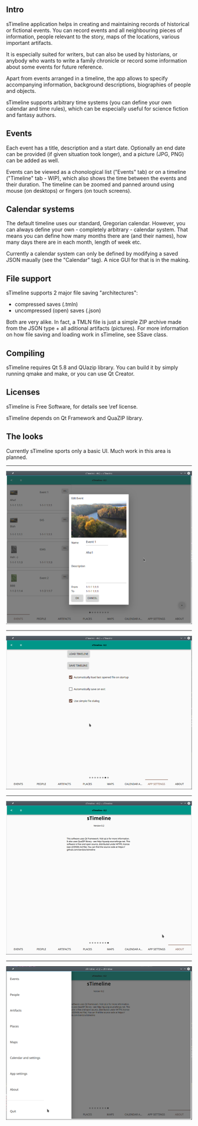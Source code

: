 ## Intro

sTimeline application helps in creating and maintaining records of historical or
fictional events. You can record events and all neighbouring pieces of
information, people relevant to the story, maps of the locations, various
important artifacts.

It is especially suited for writers, but can also be used by historians, or
anybody who wants to write a family chronicle or record some information about
some events for future reference.

Apart from events arranged in a timeline, the app allows to specify accompanying
information, background descriptions, biographies of people and objects.

sTimeline supports arbitrary time systems (you can define your own calendar and
time rules), which can be especially useful for science fiction and fantasy
authors.

## Events

Each event has a title, description and a start date. Optionally an end date can
be provided (if given situation took longer), and a picture (JPG, PNG) can be
added as well.

Events can be viewed as a chonological list ("Events" tab) or on a timeline
("Timeline" tab - WIP), which also shows the time between the events and their
duration. The timeline can be zoomed and panned around using mouse (on desktops)
or fingers (on touch screens).

## Calendar systems

The default timeline uses our standard, Gregorian calendar. However, you can
always define your own - completely arbitrary - calendar system. That means you
can define how many months there are (and their names), how many days there are
in each month, length of week etc.

Currently a calendar system can only be defined by modifying a saved JSON
maually (see the "Calendar" tag). A nice GUI for that is in the making.

## File support

sTimeline supports 2 major file saving "architectures":
 - compressed saves (.tmln)
 - uncompressed (open) saves (.json)

Both are very alike. In fact, a TMLN file is just a simple ZIP archive made from
the JSON type + all aditional artifacts (pictures). For more information on how
file saving and loading work in sTimeline, see SSave class.

## Compiling

sTimeline requires Qt 5.8 and QUazip library. You can build it by simply running
qmake and make, or you can use Qt Creator.

## Licenses

sTimeline is Free Software, for details see \ref license.

sTimeline depends on Qt Framework and QuaZIP library.

## The looks

Currently sTimeline sports only a basic UI. Much work in this area is planned.

---

![Event view](doc/screenshots/sTimeline-s1-2017-02-19.png)

---

![Settings](doc/screenshots/sTimeline-s2-2017-02-19.png)

---

![About box](doc/screenshots/sTimeline-s3-2017-02-19.png)

---

![Side panel](doc/screenshots/sTimeline-s4-2017-02-19.png)
